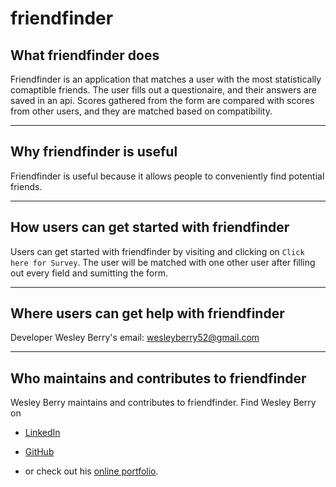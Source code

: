 # friendfinder
## What friendfinder does
Friendfinder is an application that matches a user with the most statistically comaptible friends. The user fills out a questionaire, and their answers are saved in an api. Scores gathered from the form are compared with scores from other users, and they are matched based on compatibility.
- - -
## Why friendfinder is useful 
Friendfinder is useful because it allows people to conveniently find potential friends.
- - -
## How users can get started with friendfinder
Users can get started with friendfinder by visiting []() and clicking on `Click here for Survey`. The user will be matched with one other user after filling out every field and sumitting the form.
- - -
## Where users can get help with friendfinder
Developer Wesley Berry's email: wesleyberry52@gmail.com
- - -
## Who maintains and contributes to friendfinder
Wesley Berry maintains and contributes to friendfinder.
Find Wesley Berry on 
* [LinkedIn](https://www.linkedin.com/in/wesley-berry-89742317a) 
* [GitHub](https://github.com/wesleyberry) 

* or check out his [online portfolio](https://wesleyberry.github.io/Responsive-Portfolio/).